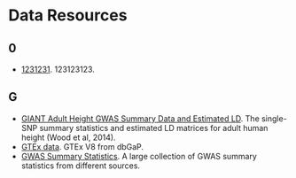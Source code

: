 # Data Resources

## 0
* [1231231](https://xinhe-lab.github.io/lab-wiki/project_resource/data/sheng). 123123123.

## G
* [GIANT Adult Height GWAS Summary Data and Estimated LD](https://xinhe-lab.github.io/lab-wiki/project_resource/data/GIANT_Height_GWAS). The single-SNP summary statistics and estimated LD matrices for adult human height (Wood et al, 2014).
* [GTEx data](https://xinhe-lab.github.io/lab-wiki/project_resource/data/GTEx). GTEx V8 from dbGaP.
* [GWAS Summary Statistics](https://xinhe-lab.github.io/lab-wiki/project_resource/data/summary_statistics). A large collection of GWAS summary statistics from different sources.
